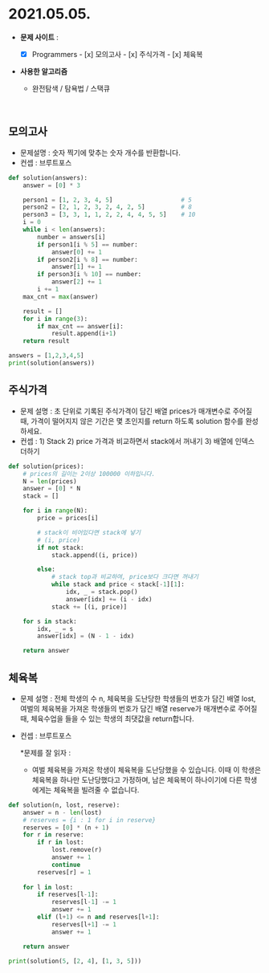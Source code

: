 # 2021.05.05.

- **문제 사이트** : 
  - [x] Programmers
        - [x] 모의고사
        - [x] 주식가격
        - [x] 체육복


- **사용한 알고리즘**
  - 완전탐색 / 탐욕법 / 스택큐

  ​

## 모의고사

- 문제설명 : 숫자 찍기에 맞추는 숫자 개수를 반환합니다.
- 컨셉 : 브루트포스

```python
def solution(answers):
    answer = [0] * 3

    person1 = [1, 2, 3, 4, 5]                   # 5
    person2 = [2, 1, 2, 3, 2, 4, 2, 5]          # 8
    person3 = [3, 3, 1, 1, 2, 2, 4, 4, 5, 5]    # 10
    i = 0
    while i < len(answers):
        number = answers[i]
        if person1[i % 5] == number:
            answer[0] += 1
        if person2[i % 8] == number:
            answer[1] += 1
        if person3[i % 10] == number:
            answer[2] += 1
        i += 1
    max_cnt = max(answer)

    result = []
    for i in range(3):
        if max_cnt == answer[i]:
            result.append(i+1)
    return result

answers = [1,2,3,4,5]
print(solution(answers))
```



## 주식가격

- 문제 설명 : 초 단위로 기록된 주식가격이 담긴 배열 prices가 매개변수로 주어질 때, 가격이 떨어지지 않은 기간은 몇 초인지를 return 하도록 solution 함수를 완성하세요.
- 컨셉 : 1) Stack 2) price 가격과 비교하면서 stack에서 꺼내기 3) 배열에 인덱스 더하기

```python
def solution(prices):
    # prices의 길이는 2이상 100000 이하입니다.
    N = len(prices)
    answer = [0] * N
    stack = []

    for i in range(N):
        price = prices[i]

        # stack이 비어있다면 stack에 넣기
        # (i, price)
        if not stack:
            stack.append((i, price))

        else:
            # stack top과 비교하여, price보다 크다면 꺼내기
            while stack and price < stack[-1][1]:
                idx, _ = stack.pop()
                answer[idx] += (i - idx)
            stack += [(i, price)]

    for s in stack:
        idx, _ = s
        answer[idx] = (N - 1 - idx)

    return answer
```



## 체육복

- 문제 설명 : 전체 학생의 수 n, 체육복을 도난당한 학생들의 번호가 담긴 배열 lost, 여벌의 체육복을 가져온 학생들의 번호가 담긴 배열 reserve가 매개변수로 주어질 때, 체육수업을 들을 수 있는 학생의 최댓값을 return합니다.

- 컨셉 : 브루트포스

  *문제를 잘 읽자 : 

  - 여벌 체육복을 가져온 학생이 체육복을 도난당했을 수 있습니다. 이때 이 학생은 체육복을 하나만 도난당했다고 가정하며, 남은 체육복이 하나이기에 다른 학생에게는 체육복을 빌려줄 수 없습니다.

```python
def solution(n, lost, reserve):
    answer = n - len(lost)
    # reserves = {i : 1 for i in reserve}
    reserves = [0] * (n + 1)
    for r in reserve:
        if r in lost:
            lost.remove(r)
            answer += 1
            continue
        reserves[r] = 1
    
    for l in lost:
        if reserves[l-1]:
            reserves[l-1] -= 1
            answer += 1
        elif (l+1) <= n and reserves[l+1]:
            reserves[l+1] -= 1
            answer += 1

    return answer

print(solution(5, [2, 4], [1, 3, 5]))
```
